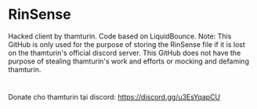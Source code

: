 # RinSense
Hacked client by thamturin. Code based on LiquidBounce.
Note: This GitHub is only used for the purpose of storing the RinSense file if it is lost on the thamturin's official discord server. This GitHub does not have the purpose of stealing thamturin's work and efforts or mocking and defaming thamturin.
#
Donate cho thamturin tại discord: https://discord.gg/u3EsYqapCU
